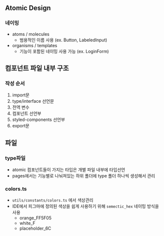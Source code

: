 ## Atomic Design

### 네이밍

- atoms / molecules
  - 범용적인 이름 사용 (ex. Button, LabeledInput)
- organisms / templates
  - 기능이 포함된 네이밍 사용 가능 (ex. LoginForm)

## 컴포넌트 파일 내부 구조

### 작성 순서

1. import문
2. type/interface 선언문
3. 전역 변수
4. 컴포넌트 선언부
5. styled-components 선언부
6. export문

## 파일

### type파일

- atomic 컴포넌트들이 가지는 타입은 개별 파일 내부에 타입선언
- pages에서는 기능별로 나눠져있는 하위 폴더에 type 폴더 하나씩 생성해서 관리

### colors.ts

- `utils/constants/colors.ts` 에서 색상관리
- IDE에서 피그마에 정의된 색상을 쉽게 사용하기 위해 `semectic_hex` 네이밍 방식을 사용
  - orange_FF5F05
  - white_F
  - placeholder_6C

